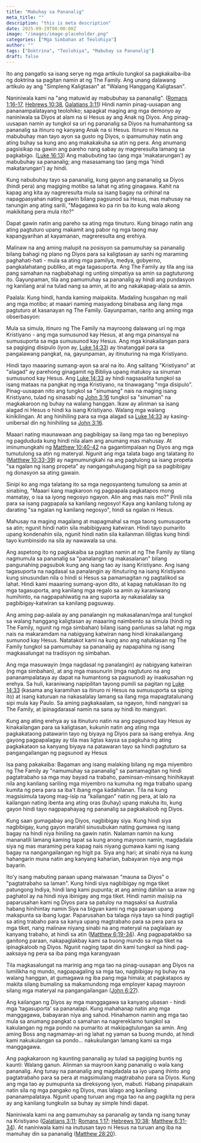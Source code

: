 ```yaml
---
title: "Mabuhay sa Pananalig"
meta_title: ""
description: "this is meta description"
date: 2025-09-29T00:00:00Z
image: "/images/image-placeholder.png"
categories: ["Mga Simbahan at Teolohiya"]
author: ""
tags: ["Doktrina", "Teolohiya", "Mabuhay sa Pananalig"]
draft: false
---
```

  
Ito ang pangatlo sa isang serye ng mga artikulo tungkol sa pagkakaiba-iba ng doktrina sa pagitan namin at ng The Family. Ang unang dalawang artikulo ay ang "Simpleng Kaligtasan" at "Walang Hanggang Kaligtasan".  
  
Naniniwala kami na "ang matuwid ay mabubuhay sa pananalig". ([Romans 1:16-17](http://www.biblegateway.com/passage/index.php?search=Romans+1%3A16-17;&version=50;&interface=print), [Hebrews 10:38](http://www.biblegateway.com/passage/index.php?search=Hebrews+10%3A38;&version=50;&interface=print), [Galatians 3:11](http://www.biblegateway.com/passage/index.php?search=Galatians+3%3A11;&version=50;&interface=print)) Hindi namin pinag-uusapan ang pananampalatayang teolohiko; sapagkat maging ang mga demonyo ay naniniwala sa Diyos at alam na si Hesus ay ang Anak ng Diyos. Ang pinag-uusapan namin ay tungkol sa uri ng pananalig sa Diyos na humahantong sa pananalig sa itinuro ng kanyang Anak na si Hesus. Itinuro ni Hesus na mabubuhay man tayo ayon sa gusto ng Diyos, o ipamumuhay natin ang ating buhay sa kung ano ang makakakuha sa atin ng pera. Ang anumang pagsisikap na gawin ang pareho nang sabay ay magreresulta lamang sa pagkabigo. ([Luke 16:13](http://www.biblegateway.com/passage/index.php?search=Luke+16%3A13;&version=50;&interface=print)) Ang mabubuting tao (ang mga 'makatarungan') ay mabubuhay sa pananalig; ang masasamang tao (ang mga 'hindi makatarungan') ay hindi.  
  
Kung nabubuhay tayo sa pananalig, kung gayon ang pananalig sa Diyos (hindi pera) ang magiging motibo sa lahat ng ating ginagawa. Kahit na kapag ang kita ay nagreresulta mula sa isang bagay na orihinal na napagpasyahan nating gawin bilang pagsunod sa Hesus, mas mahusay na tanungin ang ating sarili, "Magagawa ko pa rin ba ito kung wala akong makikitang pera mula rito?"  
  
Dapat gawin natin ang pareho sa ating mga tinuturo. Kung binago natin ang ating pagtuturo upang makamit ang pabor ng mga taong may kapangyarihan at kayamanan, magreresulta ang erehiya.  
  
Malinaw na ang aming malupit na posisyon sa pamumuhay sa pananalig bilang bahagi ng plano ng Diyos para sa kaligtasan ay sanhi ng maraming paghahati-hati - mula sa ating mga pamilya, medya, gobyerno, pangkalahatang publiko, at mga tagasuporta. Ang The Family ay tila ang isa pang samahan na nagbabahagi ng unting simpatiya sa amin sa pagtuturong ito. Gayunpaman, tila ang pamumuhay sa pananalig ay hindi ang pundasyon ng kanilang aral na tulad nang sa amin, at ito ang nakakapag-alala sa amin.  
  
Paalala: Kung hindi, handa kaming maipakita. Madaling husgahan ng mali ang mga motibo; at maaari naming masyadong binabasa ang ilang mga pagtuturo at kasanayan ng The Family. Gayunpaman, narito ang aming mga obserbasyon:  
  
Mula sa simula, itinuro ng The Family na mayroong dalawang uri ng mga Kristiyano - ang mga sumusunod kay Hesus, at ang mga pinansyal na sumusuporta sa mga sumusunod kay Hesus. Ang mga kinakailangan para sa pagiging disipulo (iyon ay, [Luke 14:33](http://www.biblegateway.com/passage/index.php?search=Luke+14%3A33;&version=50;&interface=print)) ay tinatanggal para sa pangalawang pangkat, na, gayunpaman, ay itinuturing na mga Kristiyano.  
  
Hindi tayo maaaring sumang-ayon sa aral na ito. Ang salitang "Kristiyano" at "alagad" ay parehong ginagamit ng Bibliya upang matukoy sa sinuman sumusunod kay Hesus.  Ang [Luke 14:33](http://www.biblegateway.com/passage/index.php?search=Luke+14%3A33;&version=50;&interface=print) ay hindi nagsasalita tungkol sa isang mataas na pangkat ng mga Kristiyano, na tinawagang "mga disipulo". Pinag-uusapan nito ang tungkol sa "sinumang" nais na maging isang Kristiyano, tulad ng sinasabi ng [John 3:16](http://www.biblegateway.com/passage/index.php?search=John+3%3A16;&version=50;&interface=print)  tungkol sa "sinuman" na magkakaroon ng buhay na walang hanggan. Ikaw ay alinman sa isang alagad ni Hesus o hindi ka isang Kristiyano. Walang mga walang kinikilingan. At ang hinihiling para sa mga alagad sa [Luke 14:33](http://www.biblegateway.com/passage/index.php?search=Luke+14%3A33;&version=50;&interface=print)  ay kasing-unibersal din ng hinihiling sa [John 3:16](http://www.biblegateway.com/passage/index.php?search=John+3%3A16;&version=50;&interface=print).  
  
Maaari nating maunawaan ang pagbibigay sa ilang mga tao ng benepisyo ng pagdududa kung hindi nila alam ang anumang mas mahusay. At iminumungkahi ng [Matthew 10:40-42](http://www.biblegateway.com/passage/index.php?search=Matthew+10%3A40-42;&version=50;&interface=print) na gagantimpalaan ng Diyos ang mga tumutulong sa atin ng materyal. Ngunit ang mga talata bago ang talatang ito ([Matthew 10:33-39](http://www.biblegateway.com/passage/index.php?search=Matthew+10%3A33-39;&version=50;&interface=print)) ay nagmumungkahi na ang pagtulong sa isang propeta "sa ngalan ng isang propeta" ay nangangahulugang higit pa sa pagbibigay ng donasyon  sa ating gawain.  
  
Sinipi ko ang mga talatang ito sa mga negosyanteng tumulong sa amin at sinabing, "Maaari kang magkaroon ng pagpapala pagkatapos mong mamatay, o isa sa iyong negosyo ngayon. Alin ang mas nais mo?" Pinili nila para sa isang pagpapala sa kanilang negosyo! Kaya ang kanilang tulong ay darating "sa ngalan ng kanilang negosyo", hindi sa ngalan ni Hesus.  
  
Mahusay na maging magalang at mapagmahal sa mga taong sumusuporta sa atin; ngunit hindi natin sila mabibigyang katwiran. Hindi tayo pumarito upang kondenahin sila, ngunit hindi natin sila kailanman ililigtas kung hindi tayo kumbinsido na sila ay nawawala sa una.  
  
Ang aspetong ito ng pagkakaiba sa pagitan namin at ng The Family ay tilang nagmumula sa pananalig sa "panalangin ng makasalanan" bilang pangunahing pagsubok kung ang isang tao ay isang Kristiyano. Ang isang tagasuporta na nagdasal sa panalangin ay itinuturing na isang Kristiyano kung sinusundan nila o hindi si Hesus sa pamamagitan ng pagtalikod sa lahat.  Hindi kami maaaring sumang-ayon dito, at kapag natuklasan ito ng mga tagasuporta, ang kanilang mga regalo sa amin ay karaniwang humihinto, na nagpapahiwatig na ang suporta ay nakasalalay sa pagbibigay-katwiran sa kanilang pagsuway.  
  
Ang aming pag-aalala ay ang panalangin ng makasalanan/mga aral tungkol sa walang hanggang kaligtasan ay maaaring naimbento sa simula (hindi ng The Family, ngunit ng mga simbahan) bilang isang panlunas sa lahat ng mga nais na makaramdam na nabigyang katwiran nang hindi kinakailangang sumunod kay Hesus. Natatakot kami na kung ano ang natuklasan ng The Family tungkol sa pamumuhay sa pananalig ay napapahina ng isang magkasalungat na tradisyon ng simbahan.  
  
Ang mga masuwayin (mga nagdasal ng panalangin) ay nabigyang katwiran (ng mga simbahan), at ang mga masunurin (mga nagtuturo na ang pananampalataya ay dapat na humantong sa pagsunod) ay inaakusahan ng erehya.  Sa huli, karaniwang napipilitan tayong pumili sa pagitan ng [Luke 14:33](http://www.biblegateway.com/passage/index.php?search=Luke+14%3A33;&version=50;&interface=print)  (kasama ang karamihan sa itinuro ni Hesus na sumusuporta sa siping ito) at isang katuruan na nakasalalay lamang sa ilang mga mapagtatalunang sipi mula kay Paulo. Sa aming pagkakaalam, sa ngayon, hindi nangyari sa The Family, at ipinagdarasal namin na sana ay hindi ito mangyari.  
  
Kung ang ating erehya ay sa itinuturo natin na ang pagsunod kay Hesus ay kinakailangan para sa kaligtasan, kukunin natin ang ating mga pagkakataong patawarin tayo ng biyaya ng Diyos para sa isang erehya. Ang gayong pagpapalagay ay tila mas ligtas kaysa sa pagkuha ng ating pagkakataon sa kanyang biyaya na patawaran tayo sa hindi pagtuturo sa pangangailangan ng pagsunod ay Hesus  
  
Isa pang pakakaiba: Bagaman ang isang malaking bilang ng mga miyembro ng The Family ay "namumuhay sa pananalig" sa pamamagitan ng hindi pagtatrabaho sa mga may bayad na trabaho, paminsan-minsang hinihikayat nila ang kanilang sariling mga miyembro na kumuha ng mga trabaho upang kumita ng pera para sa iba't ibang mga kadahilanan. Tila na kung magsisimula tayong mag-isip na "kailangan" natin ng pera, at lalo na kailangan nating ibenta ang ating oras (buhay) upang makuha ito, kung gayon hindi tayo nagpapahayag ng pananalig sa pagkakaloob ng Diyos.  
  
Kung saan gumagabay ang Diyos, nagbibigay siya. Kung hindi siya nagbibigay, kung gayon marahil sinusubukan nating gumawa ng isang bagay na hindi niya hiniling na gawin natin. Nalaman namin na kung mananatili lamang kaming tapat sa kung anong mayroon namin, magdadala siya ng mas maraming pera kapag nais niyang gumawa kami ng isang bagay na nangangailangan ng higit pa. Siya ang hari; at sinabi niya na kung hahangarin muna natin ang kanyang kaharian, babayaran niya ang mga bayarin.  
  
Ito'y isang mabuting paraan upang maiwasan "mauna sa Diyos" o "pagtatrabaho sa laman". Kung hindi siya nagbibigay ng mga tiket patungong Indiya, hindi lang kami pupunta; at ang aming dahilan sa araw ng paghatol ay na hindi niya ibinigay ang mga tiket. Hindi namin maiisip na paparusahan kami ng Diyos para sa patuloy na magsaksi sa Australia habang hinihintay namin Siya na bigyan kami ng mga paraan upang makapunta sa ibang lugar. Paparusahan ba talaga niya tayo sa hindi pagtigil sa ating trabaho para sa kanya upang magtrabaho para sa pera para sa mga tiket, nang malinaw niyang sinabi na ang materyal na paglalaan ay kanyang trabaho, at hindi sa atin ([Matthew 6:19-34](http://www.biblegateway.com/passage/index.php?search=Matthew+6%3A19-34;&version=50;&interface=print)). Ang pagpapatakbo sa ganitong paraan, nakapaglakbay kami sa buong mundo sa mga tiket na ipinagkaloob ng Diyos. Ngunit naging tapat din kami tungkol sa hindi pag-aaksaya ng pera sa iba pang mga karangyaan  
  
Tila magkasalungat na marinig ang mga tao na pinag-uusapan ang Diyos na lumilikha ng mundo, nagpapagaling sa mga tao, nagbibigay ng buhay na walang hanggan, at gumagawa ng iba pang mga himala; at pagkatapos ay makita silang bumaling sa makamundong mga employer kapag mayroon silang mga materyal na pangangailangan ([John 6:27](http://www.biblegateway.com/passage/index.php?search=John+6%3A27;&version=50;&interface=print)).  
  
Ang kailangan ng Diyos ay mga manggagawa sa kanyang ubasan - hindi mga 'tagasuporta' sa pananalapi. Kung mahahanap natin ang mga manggagawa, babayaran niya ang sahod. Hinahamon namin ang mga tao mula sa anumang pangkat o samahan na nagrereklamo tungkol sa kakulangan ng mga pondo na pumarito at makipagtulungan sa amin. Ang aming Boss ang nagmamay-ari ng lahat ng yaman sa buong mundo, at hindi kami nakukulangan sa pondo... nakukulangan lamang kami sa mga manggagawa.  
  
Ang pagkakaroon ng kaunting pananalig ay tulad sa pagiging buntis ng kaunti: Walang ganun. Alinman sa mayroon kang pananalig o wala kang pananalig. Ang tunay na pananalig ang magdadala sa iyo upang ihinto ang pagtatrabaho para sa pera at magsimulang magtrabaho para sa Diyos. Kung ang mga tao ay pumupunta sa direksyong iyon, mabuti. Habang pinapakain natin sila ng mga pangako ng Diyos, mas lalago ang kanilang pananampalataya. Ngunit upang turuan ang mga tao na ang pagkita ng pera ay ang kanilang tungkulin sa buhay ay simple hindi dapat.  
  
Naniniwala kami na ang pamumuhay sa pananalig  ay tanda ng isang tunay na Kristiyano ([Galatians 3:11](http://www.biblegateway.com/passage/index.php?search=Galatians+3%3A11;&version=50;&interface=print); [Romans 1:17](http://www.biblegateway.com/passage/index.php?search=Romans+1%3A17;&version=50;&interface=print); [Hebrews 10:38](http://www.biblegateway.com/passage/index.php?search=Hebrews+10%3A38;&version=50;&interface=print); [Matthew 6:31-34](http://www.biblegateway.com/passage/index.php?search=Matthew+6%3A31-34;&version=50;&interface=print)). At naniniwala kami na inutusan tayo ni Hesus na turuan ang iba na mamuhay din sa pananalig ([Matthew 28:20](http://www.biblegateway.com/passage/index.php?search=Matthew+28%3A20;&version=50;&interface=print)).  
  
